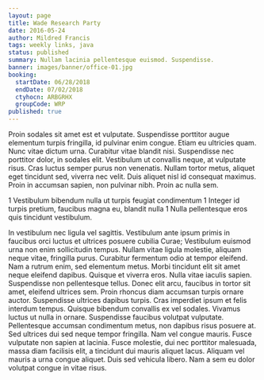 ```yaml
---
layout: page
title: Wade Research Party
date: 2016-05-24
author: Mildred Francis
tags: weekly links, java
status: published
summary: Nullam lacinia pellentesque euismod. Suspendisse.
banner: images/banner/office-01.jpg
booking:
  startDate: 06/28/2018
  endDate: 07/02/2018
  ctyhocn: ARBGRHX
  groupCode: WRP
published: true
---
```

Proin sodales sit amet est et vulputate. Suspendisse porttitor augue elementum turpis fringilla, id pulvinar enim congue. Etiam eu ultricies quam. Nunc vitae dictum urna. Curabitur vitae blandit nisi. Suspendisse nec porttitor dolor, in sodales elit. Vestibulum ut convallis neque, at vulputate risus. Cras luctus semper purus non venenatis. Nullam tortor metus, aliquet eget tincidunt sed, viverra nec velit. Duis aliquet nisl id consequat maximus. Proin in accumsan sapien, non pulvinar nibh. Proin ac nulla sem.

1 Vestibulum bibendum nulla ut turpis feugiat condimentum
1 Integer id turpis pretium, faucibus magna eu, blandit nulla
1 Nulla pellentesque eros quis tincidunt vestibulum.

In vestibulum nec ligula vel sagittis. Vestibulum ante ipsum primis in faucibus orci luctus et ultrices posuere cubilia Curae; Vestibulum euismod urna non enim sollicitudin tempus. Nullam vitae ligula molestie, aliquam neque vitae, fringilla purus. Curabitur fermentum odio at tempor eleifend. Nam a rutrum enim, sed elementum metus. Morbi tincidunt elit sit amet neque eleifend dapibus. Quisque et viverra eros. Nulla vitae iaculis sapien. Suspendisse non pellentesque tellus. Donec elit arcu, faucibus in tortor sit amet, eleifend ultrices sem. Proin rhoncus diam accumsan turpis ornare auctor. Suspendisse ultrices dapibus turpis. Cras imperdiet ipsum et felis interdum tempus. Quisque bibendum convallis ex vel sodales. Vivamus luctus ut nulla in ornare.
Suspendisse faucibus volutpat vulputate. Pellentesque accumsan condimentum metus, non dapibus risus posuere at. Sed ultrices dui sed neque tempor fringilla. Nam vel congue mauris. Fusce vulputate non sapien at lacinia. Fusce molestie, dui nec porttitor malesuada, massa diam facilisis elit, a tincidunt dui mauris aliquet lacus. Aliquam vel mauris a urna congue aliquet. Duis sed vehicula libero. Nam a sem eu dolor volutpat congue in vitae risus.
